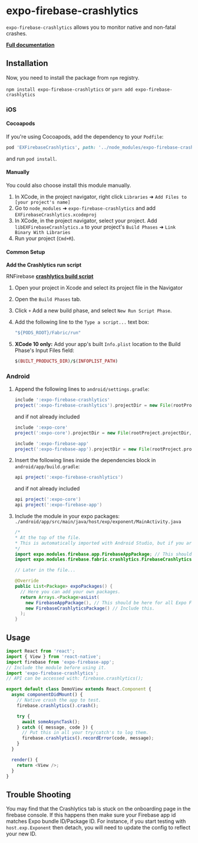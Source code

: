 # expo-firebase-crashlytics

`expo-firebase-crashlytics` allows you to monitor native and non-fatal crashes.

[**Full documentation**](https://rnfirebase.io/docs/master/crashlytics/reference/crashlytics)

## Installation

Now, you need to install the package from `npm` registry.

`npm install expo-firebase-crashlytics` or `yarn add expo-firebase-crashlytics`

### iOS

#### Cocoapods

If you're using Cocoapods, add the dependency to your `Podfile`:

```ruby
pod 'EXFirebaseCrashlytics', path: '../node_modules/expo-firebase-crashlytics/ios'
```

and run `pod install`.

#### Manually

You could also choose install this module manually.

1.  In XCode, in the project navigator, right click `Libraries` ➜ `Add Files to [your project's name]`
2.  Go to `node_modules` ➜ `expo-firebase-crashlytics` and add `EXFirebaseCrashlytics.xcodeproj`
3.  In XCode, in the project navigator, select your project. Add `libEXFirebaseCrashlytics.a` to your project's `Build Phases` ➜ `Link Binary With Libraries`
4.  Run your project (`Cmd+R`).

#### Common Setup

**Add the Crashlytics run script**

RNFirebase [**crashlytics build script**](https://rnfirebase.io/docs/master/crashlytics/ios#Add-the-Crashlytics-run-script)

1.  Open your project in Xcode and select its project file in the Navigator
2.  Open the `Build Phases` tab.
3.  Click `+` Add a new build phase, and select `New Run Script Phase`.
4.  Add the following line to the `Type a script...` text box:

    ```rb
    "${PODS_ROOT}/Fabric/run"
    ```

5.  **XCode 10 only:** Add your app's built `Info.plist` location to the Build Phase's Input Files field:
    ```rb
    $(BUILT_PRODUCTS_DIR)/$(INFOPLIST_PATH)
    ```

### Android

1.  Append the following lines to `android/settings.gradle`:

    ```gradle
    include ':expo-firebase-crashlytics'
    project(':expo-firebase-crashlytics').projectDir = new File(rootProject.projectDir, '../node_modules/expo-firebase-crashlytics/android')
    ```

    and if not already included

    ```gradle
    include ':expo-core'
    project(':expo-core').projectDir = new File(rootProject.projectDir, '../node_modules/expo-core/android')

    include ':expo-firebase-app'
    project(':expo-firebase-app').projectDir = new File(rootProject.projectDir, '../node_modules/expo-firebase-app/android')
    ```

2.  Insert the following lines inside the dependencies block in `android/app/build.gradle`:
    ```gradle
    api project(':expo-firebase-crashlytics')
    ```
    and if not already included
    ```gradle
    api project(':expo-core')
    api project(':expo-firebase-app')
    ```
3.  Include the module in your expo packages: `./android/app/src/main/java/host/exp/exponent/MainActivity.java`

    ```java
    /*
    * At the top of the file.
    * This is automatically imported with Android Studio, but if you are in any other editor you will need to manually import the module.
    */
    import expo.modules.firebase.app.FirebaseAppPackage; // This should be here for all Expo Firebase features.
    import expo.modules.firebase.fabric.crashlytics.FirebaseCrashlyticsPackage;

    // Later in the file...

    @Override
    public List<Package> expoPackages() {
      // Here you can add your own packages.
      return Arrays.<Package>asList(
        new FirebaseAppPackage(), // This should be here for all Expo Firebase features.
        new FirebaseCrashlyticsPackage() // Include this.
      );
    }
    ```

## Usage

```javascript
import React from 'react';
import { View } from 'react-native';
import firebase from 'expo-firebase-app';
// Include the module before using it.
import 'expo-firebase-crashlytics';
// API can be accessed with: firebase.crashlytics();

export default class DemoView extends React.Component {
  async componentDidMount() {
    // Native crash the app to test.
    firebase.crashlytics().crash();

    try {
      await someAsyncTask();
    } catch ({ message, code }) {
      // Put this in all your try/catch's to log them.
      firebase.crashlytics().recordError(code, message);
    }
  }

  render() {
    return <View />;
  }
}
```

## Trouble Shooting

You may find that the Crashlytics tab is stuck on the onboarding page in the firebase console. If this happens then make sure your Firebase app id matches Expo bundle ID/Package ID. For instance, if you start testing with `host.exp.Exponent` then detach, you will need to update the config to reflect your new ID.
